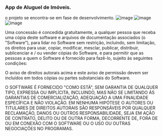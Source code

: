 ### App de Aluguel de Imóveis.

o projeto se encontra-se em fase de desenvolvimento.
![image](https://user-images.githubusercontent.com/34004001/133292670-c83c6330-c5a5-4f1a-a8f3-fa15b085a767.png)
![image](https://user-images.githubusercontent.com/34004001/132954620-2235c700-f5a9-478e-9ba4-c6e0bb4ae6b6.png)
![image](https://user-images.githubusercontent.com/34004001/132954637-b0c7ba62-4bdb-49f0-8ebf-a4ab2af2dca0.png)

Uma concessão é concedida gratuitamente, a qualquer pessoa que receba uma cópia
deste software e arquivos de documentação associados (o "Software"), para lidar
no Software sem restrição, incluindo, sem limitação, os direitos
para usar, copiar, modificar, mesclar, publicar, distribuir, sublicenciar e / ou vender
cópias do Software, e para permitir que as pessoas a quem o Software é
fornecido para fazê-lo, sujeito às seguintes condições:

O aviso de direitos autorais acima e este aviso de permissão devem ser incluídos em todos
cópias ou partes substanciais do Software.

O SOFTWARE É FORNECIDO "COMO ESTÁ", SEM GARANTIA DE QUALQUER TIPO, EXPRESSA OU
IMPLÍCITA, INCLUINDO, MAS NÃO SE LIMITANDO ÀS GARANTIAS DE COMERCIALIZAÇÃO,
ADEQUAÇÃO A UMA FINALIDADE ESPECÍFICA E NÃO VIOLAÇÃO. EM NENHUMA HIPÓTESE O
AUTORES OU TITULARES DE DIREITOS AUTORAIS SÃO RESPONSÁVEIS POR QUALQUER RECLAMAÇÃO, DANOS OU OUTROS
RESPONSABILIDADE, SEJA EM AÇÃO DE CONTRATO, DELITO OU DE OUTRA FORMA, DECORRENTE DE,
FORA DE OU EM CONEXÃO COM O SOFTWARE OU O USO OU OUTRAS NEGOCIAÇÕES NO
PROGRAMAS.
